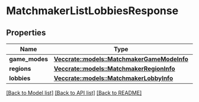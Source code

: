 # MatchmakerListLobbiesResponse

## Properties

Name | Type | Description | Notes
------------ | ------------- | ------------- | -------------
**game_modes** | [**Vec<crate::models::MatchmakerGameModeInfo>**](MatchmakerGameModeInfo.md) |  | 
**regions** | [**Vec<crate::models::MatchmakerRegionInfo>**](MatchmakerRegionInfo.md) |  | 
**lobbies** | [**Vec<crate::models::MatchmakerLobbyInfo>**](MatchmakerLobbyInfo.md) |  | 

[[Back to Model list]](../README.md#documentation-for-models) [[Back to API list]](../README.md#documentation-for-api-endpoints) [[Back to README]](../README.md)


